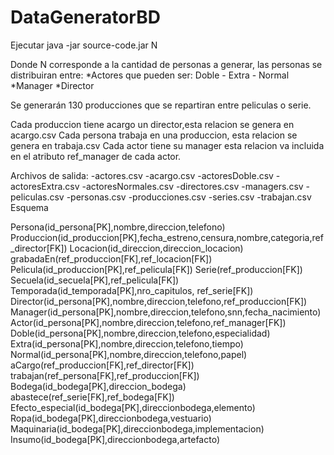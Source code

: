 # DataGeneratorBD


Ejecutar java -jar source-code.jar N


Donde N corresponde a la cantidad de personas a generar, las personas se distribuiran entre:
*Actores que pueden ser: Doble - Extra - Normal
*Manager
*Director

Se generarán 130 producciones que se repartiran entre peliculas o serie.

Cada produccion tiene acargo un director,esta relacion se genera en acargo.csv
Cada persona trabaja en una produccion, esta relacion se genera en trabaja.csv
Cada actor tiene su manager esta relacion va incluida en el atributo ref_manager de cada actor.


Archivos de salida:
        -actores.csv
	-acargo.csv
	-actoresDoble.csv
	-actoresExtra.csv
	-actoresNormales.csv
	-directores.csv
	-managers.csv
	-peliculas.csv
	-personas.csv
	-producciones.csv
	-series.csv
	-trabajan.csv
Esquema

Persona(id_persona[PK],nombre,direccion,telefono)
Produccion(id_produccion[PK],fecha_estreno,censura,nombre,categoria,ref_director[FK])
Locacion(id_direccion,direccion_locacion)
grabadaEn(ref_produccion[FK],ref_locacion[FK])
Pelicula(id_produccion[PK],ref_pelicula[FK])
Serie(ref_produccion[FK])
Secuela(id_secuela[PK],ref_pelicula[FK])
Temporada(id_temporada[PK],nro_capitulos, ref_serie[FK])
Director(id_persona[PK],nombre,direccion,telefono,ref_produccion[FK])
Manager(id_persona[PK],nombre,direccion,telefono,snn,fecha_nacimiento)
Actor(id_persona[PK],nombre,direccion,telefono,ref_manager[FK])
Doble(id_persona[PK],nombre,direccion,telefono,especialidad)
Extra(id_persona[PK],nombre,direccion,telefono,tiempo)
Normal(id_persona[PK],nombre,direccion,telefono,papel)
aCargo(ref_produccion[FK],ref_director[FK])
trabajan(ref_persona[FK],ref_produccion[FK])
Bodega(id_bodega[PK],direccion_bodega)
abastece(ref_serie[FK],ref_bodega[FK])
Efecto_especial(id_bodega[PK],direccionbodega,elemento)
Ropa(id_bodega[PK],direccionbodega,vestuario)
Maquinaria(id_bodega[PK],direccionbodega,implementacion)
Insumo(id_bodega[PK],direccionbodega,artefacto)


